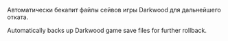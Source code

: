 Автоматически бекапит файлы сейвов игры Darkwood для дальнейшего отката.

Automatically backs up Darkwood game save files for further rollback.